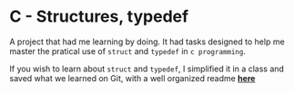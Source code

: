 # C - Structures, typedef
A project that had me learning by doing.
It had tasks designed to help me master the pratical use of `struct` and `typedef` in `c programming`.

If you wish to learn about `struct` and `typedef`, I simplified it in a class and saved what we learned on Git, with a well organized readme [**here**](https://github.com/tpauldike/journey_through_C/blob/main/7-struct_typedef/README.md)
